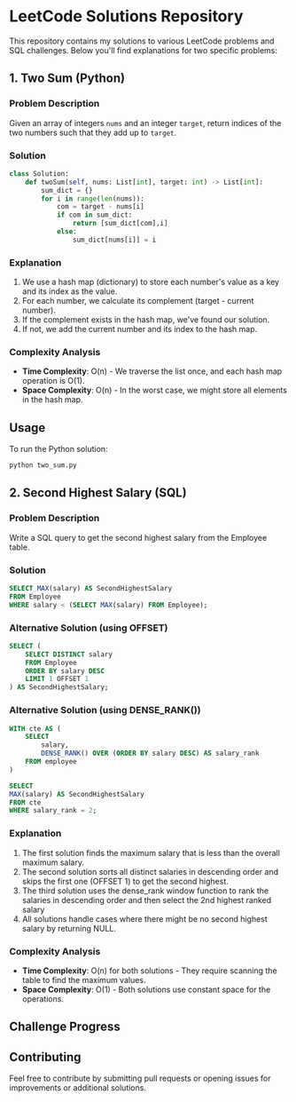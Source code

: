 # LeetCode Solutions Repository

This repository contains my solutions to various LeetCode problems and SQL challenges. Below you'll find explanations for two specific problems:

## 1. Two Sum (Python)

### Problem Description
Given an array of integers `nums` and an integer `target`, return indices of the two numbers such that they add up to `target`.

### Solution
```python
class Solution:
    def twoSum(self, nums: List[int], target: int) -> List[int]:
        sum_dict = {}
        for i in range(len(nums)):
            com = target - nums[i]
            if com in sum_dict:
                return [sum_dict[com],i]
            else:
                sum_dict[nums[i]] = i
```

### Explanation
1. We use a hash map (dictionary) to store each number's value as a key and its index as the value.
2. For each number, we calculate its complement (target - current number).
3. If the complement exists in the hash map, we've found our solution.
4. If not, we add the current number and its index to the hash map.

### Complexity Analysis
- **Time Complexity**: O(n) - We traverse the list once, and each hash map operation is O(1).
- **Space Complexity**: O(n) - In the worst case, we might store all elements in the hash map.

## Usage
To run the Python solution:
```bash
python two_sum.py
```

## 2. Second Highest Salary (SQL)

### Problem Description
Write a SQL query to get the second highest salary from the Employee table.

### Solution
```sql
SELECT MAX(salary) AS SecondHighestSalary
FROM Employee
WHERE salary < (SELECT MAX(salary) FROM Employee);
```

### Alternative Solution (using OFFSET)
```sql
SELECT (
    SELECT DISTINCT salary
    FROM Employee
    ORDER BY salary DESC
    LIMIT 1 OFFSET 1
) AS SecondHighestSalary;
```
### Alternative Solution (using DENSE_RANK())
```sql
WITH cte AS (
    SELECT 
        salary, 
        DENSE_RANK() OVER (ORDER BY salary DESC) AS salary_rank 
    FROM employee
)

SELECT 
MAX(salary) AS SecondHighestSalary 
FROM cte
WHERE salary_rank = 2;  
```

### Explanation
1. The first solution finds the maximum salary that is less than the overall maximum salary.
2. The second solution sorts all distinct salaries in descending order and skips the first one (OFFSET 1) to get the second highest.
3. The third solution uses the dense_rank window function to rank the salaries in descending order and then select the 2nd highest ranked salary
4. All solutions handle cases where there might be no second highest salary by returning NULL.

### Complexity Analysis
- **Time Complexity**: O(n) for both solutions - They require scanning the table to find the maximum values.
- **Space Complexity**: O(1) - Both solutions use constant space for the operations.

## Challenge Progress

## Contributing
Feel free to contribute by submitting pull requests or opening issues for improvements or additional solutions.